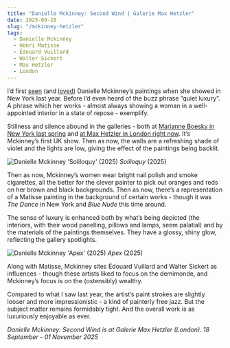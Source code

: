 ```yaml
---
title: "Danielle Mckinney: Second Wind | Galerie Max Hetzler"
date: 2025-09-28
slug: "/mckinney-hetzler"
tags:
  - Danielle Mckinney
  - Henri Matisse
  - Édouard Vuillard
  - Walter Sickert
  - Max Hetzler
  - London
---
```


I’d first [seen](https://artangled.com/posts/mckinney-boesky/) (and [loved](https://artangled.com/posts/top-5-2024/)) Danielle Mckinney’s paintings when she showed in New York last year. Before I’d even heard of the buzz phrase “quiet luxury”. A phrase which her works - almost always showing a woman in a well-appointed interior in a state of repose - exemplify.

Stillness and silence abound in the galleries - both at [Marianne Boesky in New York last spring](https://marianneboeskygallery.com/exhibitions/311-danielle-mckinney-quiet-storm/installation_shots/) and [at Max Hetzler in London right now](https://www.maxhetzler.com/exhibitions/danielle-mckinney-second-wind-2025). It’s Mckinney’s first UK show. Then as now, the walls are a refreshing shade of violet and the lights are low, giving the effect of the paintings being backlit.

![Danielle Mckinney 'Soliloquy' (2025)](/mckinney-hetzler-1.jpg)
_Soliloquy_ (2025)

Then as now, Mckinney’s women wear bright nail polish and smoke cigarettes, all the better for the clever painter to pick out oranges and reds on her brown and black backgrounds. Then as now, there’s a representation of a Matisse painting in the background of certain works - though it was _The Dance_ in New York and _Blue Nude_ this time around.

The sense of luxury is enhanced both by what’s being depicted (the interiors, with their wood panelling, pillows and lamps, seem palatial) and by the materials of the paintings themselves. They have a glossy, shiny glow, reflecting the gallery spotlights.

![Danielle Mckinney 'Apex' (2025)](/mckinney-hetzler-2.jpg)
_Apex_ (2025)

Along with Matisse, Mckinney sites Édouard Vuillard and Walter Sickert as influences - though these artists liked to focus on the demimonde, and Mckinney’s focus is on the (ostensibly) wealthy.

Compared to what I saw last year, the artist’s paint strokes are slightly looser and more impressionistic - a kind of painterly free jazz. But the subject matter remains formidably tight. And the overall work is as luxuriously enjoyable as ever.

_Danielle Mckinney: Second Wind is at Galerie Max Hetzler (London). 18 September - 01 November 2025_
